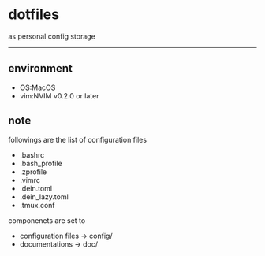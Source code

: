 # dotfiles

as personal config storage

---

## environment

- OS:MacOS
- vim:NVIM v0.2.0 or later

## note

followings are the list of configuration files

- .bashrc
- .bash_profile
- .zprofile
- .vimrc
- .dein.toml
- .dein_lazy.toml
- .tmux.conf

componenets are set to

- configuration files -> config/
- documentations -> doc/
